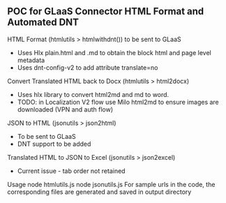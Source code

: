## POC for GLaaS Connector HTML Format and Automated DNT

HTML Format (htmlutils > htmlwithdnt()) to be sent to GLaaS
- Uses Hlx plain.html and .md to obtain the block html and page level metadata
- Uses dnt-config-v2 to add attribute translate=no

Convert Translated HTML back to Docx (htmlutils > html2docx)
- Uses hlx library to convert html2md and md to word.
- TODO: in Localization V2 flow use Milo html2md to ensure images are downloaded (VPN and auth flow)

JSON to HTML (jsonutils > json2html)
- To be sent to GLaaS
- DNT support to be added

Translated HTML to JSON to Excel (jsonutils > json2excel)
- Current issue - tab order not retained

Usage
node htmlutils.js
node jsonutils.js 
For sample urls in the code, the corresponding files are generated and saved in output directory
